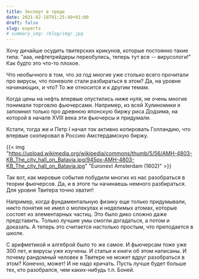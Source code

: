 ```yaml
---
title: Эксперт в треде
date: 2021-02-18T01:25:49+01:00
draft: false
slug: experts
# summary_img: /blog/img/.jpg
---
```

Хочу дичайше осудить твитерских крикунов, которые постоянно такие типа: "ааа, нефтетрейдеры переобулись, теперь тут все -- вирусологи!" Как будто это что-то плохое.

Что необычного в том, что *за год* многие уже столько всего прочитали про вирусы, что поневоле стали разбираться в этом? Да, на уровне начинающих, и что? То же относится и к другим темам.

Когда цены на нефть впервые опустились ниже нуля, не очень многие понимали торговлю фьючерсами. Например, из всей Хулиномики я запомнил только про древнюю японскую биржу риса Додзима, на которой в начале XVIII века эти фьючерсы и придумали.

Кстати, тогда же и Петр I начал *так* активно копировать Голландию, что впервые скопировал в Россию Амстердамскую биржу.

{{< img "https://upload.wikimedia.org/wikipedia/commons/thumb/5/56/AMH-4803-KB_The_city_hall_on_Batavia.jpg/945px-AMH-4803-KB_The_city_hall_on_Batavia.jpg" "Euronext Amsterdam (1602)" >}}

Так вот, как мировые события побудили многих из нас разобраться в теории фьючерсов. Да, и в этоге ты начинаешь немного разбираться. Для уровня Твитера точно хватит!

Например, когда фундаментальную физику еще только придумывали, никто понятия не имел о молекулах и неделимых атомах, которые состоят из элементарных частиц. Это было дико сложно даже представить. Только лучшие умы смогли догадаться, а потом и доказать. А теперь это считается настолько простым, что преподается в школе.

С арифметикой и алгеброй было то же самое. И фьючерсам тоже уже 300 лет, и вирусы уже изучены. И статьи и книги об этом написаны. И почему рандомный человек в Твитере не может вдруг разобраться в этом? Конечно, может! И не надо кричать. Пусть лучше будет больше тех, кто разобрался, чем каких-нибудь т.п. Боней.
